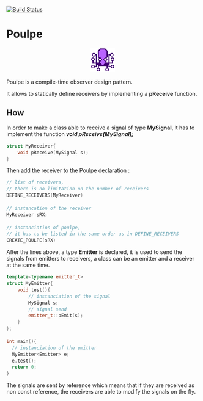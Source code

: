 [![Build Status](https://travis-ci.com/ThomasAUB/Poulpe.svg?branch=master)](https://travis-ci.com/ThomasAUB/Poulpe)

# Poulpe

<p align="center">
  <img width="64" height="64" src="icon.png">
</p>

  Poulpe is a compile-time observer design pattern.

  It allows to statically define receivers by implementing a **pReceive** function.

## How

  In order to make a class able to receive a signal of type **MySignal**, it has to implement the function ***void pReceive(MySignal);***

```cpp
struct MyReceiver{
    void pReceive(MySignal s);
}
```

  Then add the receiver to the Poulpe declaration :

```cpp
// list of receivers,
// there is no limitation on the number of receivers
DEFINE_RECEIVERS(MyReceiver)

// instancation of the receiver
MyReceiver sRX;

// instanciation of poulpe, 
// it has to be listed in the same order as in DEFINE_RECEIVERS
CREATE_POULPE(sRX)
```

After the lines above, a type **Emitter** is declared, it is used to send the signals from emitters to receivers, a class can be an emitter and a receiver at the same time.

```cpp
template<typename emitter_t>
struct MyEmitter{
    void test(){
        // instanciation of the signal
        MySignal s;
        // signal send
        emitter_t::pEmit(s);
    }
};

int main(){
  // instanciation of the emitter
  MyEmitter<Emitter> e;
  e.test();
  return 0;
}
```

The signals are sent by reference which means that if they are received as non const reference, the receivers are able to modify the signals on the fly.

